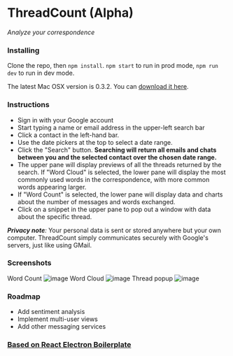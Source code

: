 # ThreadCount (Alpha)

_Analyze your correspondence_

### Installing

Clone the repo, then `npm install`. `npm start` to run in prod mode, `npm run dev` to run in dev mode.

The latest Mac OSX version is 0.3.2. You can [download it here](https://www.dropbox.com/s/vklopuhiictdeqe/ThreadCount-0.3.2.dmg?dl=0).

### Instructions

- Sign in with your Google account
- Start typing a name or email address in the upper-left search bar
- Click a contact in the left-hand bar.
- Use the date pickers at the top to select a date range.
- Click the "Search" button. **Searching will return all emails and chats between you and the selected contact over the chosen date range.**
- The upper pane will display previews of all the threads returned by the search. If "Word Cloud" is selected, the lower pane will display the most commonly used words in the correspondence, with more common words appearing larger.
- If "Word Count" is selected, the lower pane will display data and charts about the number of messages and words exchanged.
- Click on a snippet in the upper pane to pop out a window with data about the specific thread.

_**Privacy note**:_ Your personal data is sent or stored anywhere but your own computer. ThreadCount simply communicates securely with Google's servers, just like using GMail.

### Screenshots

Word Count
![image](https://i.imgur.com/FhAdV3Z.png)
Word Cloud
![image](https://i.imgur.com/zPfazdy.png)
Thread popup
![image](https://i.imgur.com/pQAbh7o.png)


### Roadmap

- Add sentiment analysis
- Implement multi-user views
- Add other messaging services

### [Based on React Electron Boilerplate](https://github.com/chentsulin/electron-react-boilerplate)
